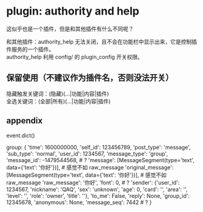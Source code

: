 # plugin: authority and help

这似乎也是一个插件，但是和其他插件有什么不同呢？

和其他插件：authority_help 无法关闭，且不会在功能栏中显示出来，它是控制插件服务的一个插件。  
authority_help 利用 config/ 的 plugin_config 开关权限。

## 保留使用（不建议作为插件名，否则没法开关）

隐藏触发关键词：(隐藏)(...|功能|内容|插件)  
全选关键词：(全部|所有)(...|功能|内容|插件)

## appendix

event.dict()

group: {
    'time': 1600000000,
    'self_id': 123456789,
    'post_type': 'message',
    'sub_type': 'normal',
    'user_id': 1234567,
    'message_type': 'group',
    'message_id': -1479544568,  # ?
    'message': [MessageSegment(type='text', data={'text': '你好'})],  # 感觉不如 raw_message
    'original_message': [MessageSegment(type='text', data={'text': '你好'})],  # 感觉不如 raw_message
    'raw_message': '你好',
    'font': 0,  # ?
    'sender': {'user_id': 1234567, 'nickname': 'QAQ', 'sex': 'unknown', 'age': 0, 'card': '', 'area': '', 'level': '', 'role': 'owner', 'title': ''}, 'to_me': False,
    'reply': None,
    'group_id': 12345678,
    'anonymous': None,
    'message_seq': 7442  # ?
}